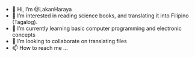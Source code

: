 - 👋 Hi, I’m @LakanHaraya
- 👀 I’m interested in reading science books, and translating it into Filipino (Tagalog).
- 🌱 I’m currently learning  basic computer programming and electronic concepts
- 💞️ I’m looking to collaborate on translating files
- 📫 How to reach me ... 

<!---
LakanHaraya/LakanHaraya is a ✨ special ✨ repository because its `README.md` (this file) appears on your GitHub profile.
You can click the Preview link to take a look at your changes.
--->
